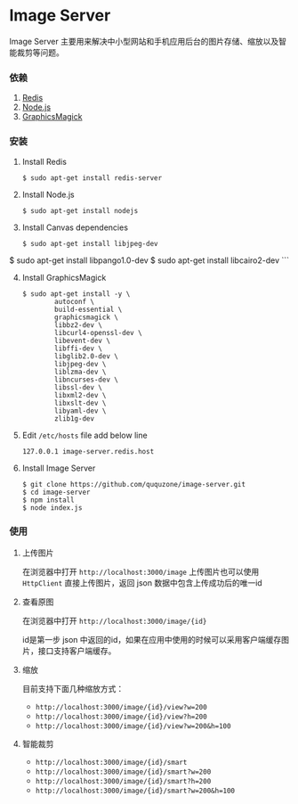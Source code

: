 Image Server
============

Image Server 主要用来解决中小型网站和手机应用后台的图片存储、缩放以及智能裁剪等问题。

### 依赖

1. [Redis](http://redis.io/)
2. [Node.js](https://nodejs.org/en/)
3. [GraphicsMagick](http://www.graphicsmagick.org/)

### 安装

1. Install Redis

	```
	$ sudo apt-get install redis-server
	```

2. Install Node.js

	```
	$ sudo apt-get install nodejs
	```

3. Install Canvas dependencies

	```
	$ sudo apt-get install libjpeg-dev
  $ sudo apt-get install libpango1.0-dev
  $ sudo apt-get install libcairo2-dev
	```

4. Install GraphicsMagick

	```
	$ sudo apt-get install -y \
			autoconf \
			build-essential \
			graphicsmagick \
			libbz2-dev \
			libcurl4-openssl-dev \
			libevent-dev \
			libffi-dev \
			libglib2.0-dev \
			libjpeg-dev \
			liblzma-dev \
			libncurses-dev \
			libssl-dev \
			libxml2-dev \
			libxslt-dev \
			libyaml-dev \
			zlib1g-dev
	```

5. Edit `/etc/hosts` file add below line

	```
	127.0.0.1 image-server.redis.host
	```

6. Install Image Server

	```
	$ git clone https://github.com/ququzone/image-server.git
	$ cd image-server
	$ npm install
	$ node index.js
	```

### 使用

1. 上传图片

	在浏览器中打开 `http://localhost:3000/image` 上传图片也可以使用 `HttpClient` 直接上传图片，返回 json 数据中包含上传成功后的唯一id

2. 查看原图

	在浏览器中打开 `http://localhost:3000/image/{id}`

	id是第一步 json 中返回的id，如果在应用中使用的时候可以采用客户端缓存图片，接口支持客户端缓存。

3. 缩放

	目前支持下面几种缩放方式：
	- `http://localhost:3000/image/{id}/view?w=200`
	- `http://localhost:3000/image/{id}/view?h=200`
	- `http://localhost:3000/image/{id}/view?w=200&h=100`

4. 智能裁剪

	- `http://localhost:3000/image/{id}/smart`
	- `http://localhost:3000/image/{id}/smart?w=200`
	- `http://localhost:3000/image/{id}/smart?h=200`
	- `http://localhost:3000/image/{id}/smart?w=200&h=100`
